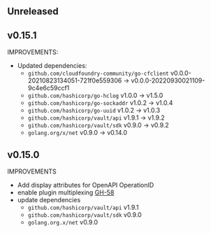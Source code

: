 ## Unreleased

## v0.15.1

IMPROVEMENTS:

* Updated dependencies:
   * `github.com/cloudfoundry-community/go-cfclient` v0.0.0-20210823134051-721f0e559306 -> v0.0.0-20220930021109-9c4e6c59ccf1
   * `github.com/hashicorp/go-hclog` v1.0.0 -> v1.5.0
   * `github.com/hashicorp/go-sockaddr` v1.0.2 -> v1.0.4
   * `github.com/hashicorp/go-uuid` v1.0.2 -> v1.0.3
   * `github.com/hashicorp/vault/api` v1.9.1 -> v1.9.2
   * `github.com/hashicorp/vault/sdk` v0.9.0 -> v0.9.2
   * `golang.org/x/net` v0.9.0 -> v0.14.0

## v0.15.0
IMPROVEMENTS

* Add display attributes for OpenAPI OperationID
* enable plugin multiplexing [GH-58](https://github.com/hashicorp/vault-plugin-auth-cf/pull/58)
* update dependencies
  * `github.com/hashicorp/vault/api` v1.9.1
  * `github.com/hashicorp/vault/sdk` v0.9.0
  * `golang.org.x/net` v0.9.0

